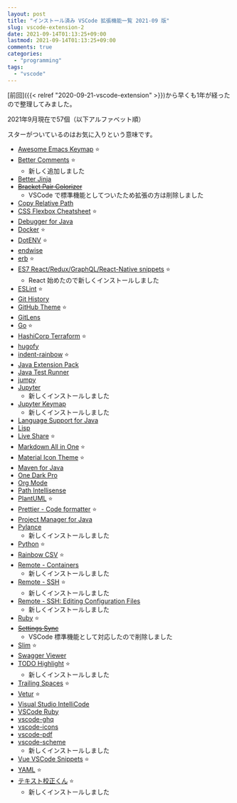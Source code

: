 ```yaml
---
layout: post
title: "インストール済み VSCode 拡張機能一覧 2021-09 版"
slug: vscode-extension-2
date: 2021-09-14T01:13:25+09:00
lastmod: 2021-09-14T01:13:25+09:00
comments: true
categories:
  - "programming"
tags:
  - "vscode"
---
```


[前回]({{< relref "2020-09-21-vscode-extension" >}})から早くも1年が経ったので整理してみました。

2021年9月現在で57個（以下アルファベット順）

スターがついているのはお気に入りという意味です。

- [Awesome Emacs Keymap](https://marketplace.visualstudio.com/items?itemName=tuttieee.emacs-mcx) ⭐
- [Better Comments](https://marketplace.visualstudio.com/items?itemName=aaron-bond.better-comments) ⭐
  - 新しく追加しました
- [Better Jinja](https://marketplace.visualstudio.com/items?itemName=samuelcolvin.jinjahtml)
- ~~[Bracket Pair Colorizer](https://marketplace.visualstudio.com/items?itemName=CoenraadS.bracket-pair-colorizer)~~
  - VSCode で標準機能としてついたため拡張の方は削除しました
- [Copy Relative Path](https://marketplace.visualstudio.com/items?itemName=alexdima.copy-relative-path)
- [CSS Flexbox Cheatsheet](https://marketplace.visualstudio.com/items?itemName=dzhavat.css-flexbox-cheatsheet) ⭐
- [Debugger for Java](https://marketplace.visualstudio.com/items?itemName=vscjava.vscode-java-debug)
- [Docker](https://marketplace.visualstudio.com/items?itemName=ms-azuretools.vscode-docker) ⭐
- [DotENV](https://marketplace.visualstudio.com/items?itemName=mikestead.dotenv) ⭐
- [endwise](https://marketplace.visualstudio.com/items?itemName=kaiwood.endwise)
- [erb](https://marketplace.visualstudio.com/items?itemName=CraigMaslowski.erb) ⭐
- [ES7 React/Redux/GraphQL/React-Native snippets](https://marketplace.visualstudio.com/items?itemName=dsznajder.es7-react-js-snippets) ⭐
  - React 始めたので新しくインストールしました
- [ESLint](https://marketplace.visualstudio.com/items?itemName=dbaeumer.vscode-eslint) ⭐
- [Git History](https://marketplace.visualstudio.com/items?itemName=donjayamanne.githistory)
- [GitHub Theme](https://marketplace.visualstudio.com/items?itemName=GitHub.github-vscode-theme) ⭐
- [GitLens](https://marketplace.visualstudio.com/items?itemName=eamodio.gitlens)
- [Go](https://marketplace.visualstudio.com/items?itemName=golang.Go) ⭐
- [HashiCorp Terraform](https://marketplace.visualstudio.com/items?itemName=HashiCorp.terraform) ⭐
- [hugofy](https://marketplace.visualstudio.com/items?itemName=akmittal.hugofy)
- [indent-rainbow](https://marketplace.visualstudio.com/items?itemName=oderwat.indent-rainbow) ⭐
- [Java Extension Pack](https://marketplace.visualstudio.com/items?itemName=vscjava.vscode-java-pack)
- [Java Test Runner](https://marketplace.visualstudio.com/items?itemName=vscjava.vscode-java-test)
- [jumpy](https://marketplace.visualstudio.com/items?itemName=wmaurer.vscode-jumpy)
- [Jupyter](https://marketplace.visualstudio.com/items?itemName=ms-toolsai.jupyter)
  - 新しくインストールしました
- [Jupyter Keymap](https://marketplace.visualstudio.com/items?itemName=ms-toolsai.jupyter-keymap)
  - 新しくインストールしました
- [Language Support for Java](https://marketplace.visualstudio.com/items?itemName=redhat.java)
- [Lisp](https://marketplace.visualstudio.com/items?itemName=mattn.Lisp)
- [Live Share](https://marketplace.visualstudio.com/items?itemName=MS-vsliveshare.vsliveshare) ⭐
- [Markdown All in One](https://marketplace.visualstudio.com/items?itemName=yzhang.markdown-all-in-one) ⭐
- [Material Icon Theme](https://marketplace.visualstudio.com/items?itemName=PKief.material-icon-theme) ⭐
- [Maven for Java](https://marketplace.visualstudio.com/items?itemName=vscjava.vscode-maven)
- [One Dark Pro](https://marketplace.visualstudio.com/items?itemName=zhuangtongfa.Material-theme)
- [Org Mode](https://marketplace.visualstudio.com/items?itemName=tootone.org-mode)
- [Path Intellisense](https://marketplace.visualstudio.com/items?itemName=christian-kohler.path-intellisense)
- [PlantUML](https://marketplace.visualstudio.com/items?itemName=jebbs.plantuml) ⭐
- [Prettier - Code formatter](https://marketplace.visualstudio.com/items?itemName=esbenp.prettier-vscode) ⭐
- [Project Manager for Java](https://marketplace.visualstudio.com/items?itemName=vscjava.vscode-java-dependency)
- [Pylance](https://marketplace.visualstudio.com/items?itemName=ms-python.vscode-pylance)
  - 新しくインストールしました
- [Python](https://marketplace.visualstudio.com/items?itemName=ms-python.python) ⭐
- [Rainbow CSV](https://marketplace.visualstudio.com/items?itemName=mechatroner.rainbow-csv) ⭐
- [Remote - Containers](https://marketplace.visualstudio.com/items?itemName=ms-vscode-remote.remote-containers)
  - 新しくインストールしました
- [Remote - SSH](https://marketplace.visualstudio.com/items?itemName=ms-vscode-remote.remote-ssh) ⭐
  - 新しくインストールしました
- [Remote - SSH: Editing Configuration Files](https://marketplace.visualstudio.com/items?itemName=ms-vscode-remote.remote-ssh-edit)
  - 新しくインストールしました
- [Ruby](https://marketplace.visualstudio.com/items?itemName=rebornix.Ruby) ⭐
- ~~[Settings Sync](https://marketplace.visualstudio.com/items?itemName=Shan.code-settings-sync)~~
  - VSCode 標準機能として対応したので削除しました
- [Slim](https://marketplace.visualstudio.com/items?itemName=sianglim.slim) ⭐
- [Swagger Viewer](https://marketplace.visualstudio.com/items?itemName=Arjun.swagger-viewer)
- [TODO Highlight](https://marketplace.visualstudio.com/items?itemName=wayou.vscode-todo-highlight) ⭐
  - 新しくインストールしました
- [Trailing Spaces](https://marketplace.visualstudio.com/items?itemName=shardulm94.trailing-spaces) ⭐
- [Vetur](https://marketplace.visualstudio.com/items?itemName=octref.vetur) ⭐
- [Visual Studio IntelliCode](https://marketplace.visualstudio.com/items?itemName=VisualStudioExptTeam.vscodeintellicode)
- [VSCode Ruby](https://marketplace.visualstudio.com/items?itemName=wingrunr21.vscode-ruby)
- [vscode-ghq](https://marketplace.visualstudio.com/items?itemName=marchrock.vscode-ghq)
- [vscode-icons](https://marketplace.visualstudio.com/items?itemName=vscode-icons-team.vscode-icons)
- [vscode-pdf](https://marketplace.visualstudio.com/items?itemName=tomoki1207.pdf)
- [vscode-scheme](https://marketplace.visualstudio.com/items?itemName=sjhuangx.vscode-scheme)
  - 新しくインストールしました
- [Vue VSCode Snippets](https://marketplace.visualstudio.com/items?itemName=sdras.vue-vscode-snippets) ⭐
- [YAML](https://marketplace.visualstudio.com/items?itemName=redhat.vscode-yaml) ⭐
- [テキスト校正くん](https://marketplace.visualstudio.com/items?itemName=ICS.japanese-proofreading) ⭐
  - 新しくインストールしました
